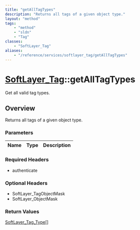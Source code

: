 ```yaml
---
title: "getAllTagTypes"
description: "Returns all tags of a given object type."
layout: "method"
tags:
    - "method"
    - "sldn"
    - "Tag"
classes:
    - "SoftLayer_Tag"
aliases:
    - "/reference/services/softlayer_tag/getAllTagTypes"
---
```

# [SoftLayer_Tag](/reference/services/SoftLayer_Tag)::getAllTagTypes

Get all valid tag types.


## Overview 
Returns all tags of a given object type. 

### Parameters 
|Name | Type | Description |
| --- | --- | --- |


### Required Headers
* authenticate

### Optional Headers
* SoftLayer_TagObjectMask
* SoftLayer_ObjectMask

### Return Values
<a href='/reference/datatypes/SoftLayer_Tag_Type'>SoftLayer_Tag_Type[] </a>

